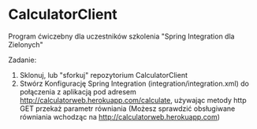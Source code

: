# CalculatorClient
Program ćwiczebny dla uczestników szkolenia "Spring Integration dla Zielonych"

Zadanie:

1. Sklonuj, lub "sforkuj" repozytorium CalculatorClient
2. Stwórz Konfigurację Spring Integration (integration/integration.xml) do połączenia 
z aplikacją pod adresem http://calculatorweb.herokuapp.com/calculate, używając metody http GET przekaż parametr równiania
(Możesz sprawdzić obsługiwane równiania wchodząc na http://calculatorweb.herokuapp.com)
